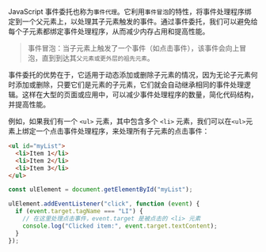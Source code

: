 JavaScript 事件委托也称为`事件代理`。它利用`事件冒泡`的特性，将事件处理程序绑定到一个父元素上，以处理其子元素触发的事件。通过事件委托，我们可以避免给每个子元素都绑定事件处理程序，从而减少内存占用和提高性能。

> 事件冒泡：当子元素上触发了一个事件（如点击事件），该事件会向上冒泡，直到到达其`父元素或更外层的祖先元素`。

事件委托的优势在于，它适用于动态添加或删除子元素的情况，因为无论子元素何时添加或删除，只要它们是元素的子元素，它们就会自动继承相同的事件处理逻辑。这样在大型的页面或应用中，可以减少事件处理程序的数量，简化代码结构，并提高性能。

例如，如果我们有一个 `<ul>` 元素，其中包含多个 `<li>` 元素，我们可以在`<ul>`元素上绑定一个点击事件处理程序，来处理所有子元素的点击事件：

```html
<ul id="myList">
  <li>Item 1</li>
  <li>Item 2</li>
  <li>Item 3</li>
</ul>
```

```js
const ulElement = document.getElementById("myList");

ulElement.addEventListener("click", function (event) {
  if (event.target.tagName === "LI") {
    // 在这里处理点击事件，event.target 是被点击的 <li> 元素
    console.log("Clicked item:", event.target.textContent);
  }
});
```
